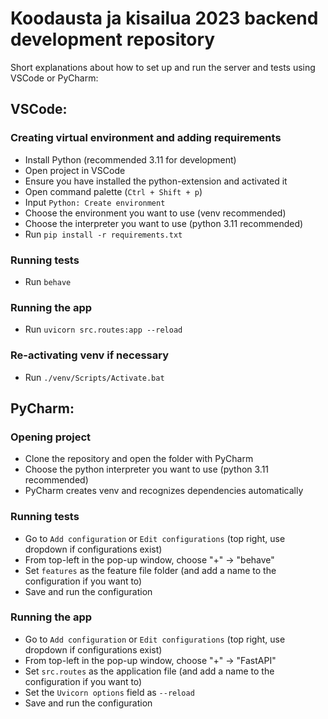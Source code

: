 # Koodausta ja kisailua 2023 backend development repository

Short explanations about how to set up and run the server and tests using VSCode or PyCharm:

## VSCode:

### Creating virtual environment and adding requirements

- Install Python (recommended 3.11 for development)
- Open project in VSCode
- Ensure you have installed the python-extension and activated it
- Open command palette (`Ctrl + Shift + p`)
- Input `Python: Create environment`
- Choose the environment you want to use (venv recommended)
- Choose the interpreter you want to use (python 3.11 recommended)
- Run `pip install -r requirements.txt`

### Running tests

- Run `behave`

### Running the app

- Run `uvicorn src.routes:app --reload`

### Re-activating venv if necessary

- Run `./venv/Scripts/Activate.bat`

## PyCharm:

### Opening project

- Clone the repository and open the folder with PyCharm
- Choose the python interpreter you want to use (python 3.11 recommended)
- PyCharm creates venv and recognizes dependencies automatically

### Running tests

- Go to `Add configuration` or `Edit configurations` (top right, use dropdown if configurations exist)
- From top-left in the pop-up window, choose "+" -> "behave"
- Set `features` as the feature file folder (and add a name to the configuration if you want to)
- Save and run the configuration

### Running the app

- Go to `Add configuration` or `Edit configurations` (top right, use dropdown if configurations exist)
- From top-left in the pop-up window, choose "+" -> "FastAPI"
- Set `src.routes` as the application file (and add a name to the configuration if you want to)
- Set the `Uvicorn options` field as `--reload`
- Save and run the configuration